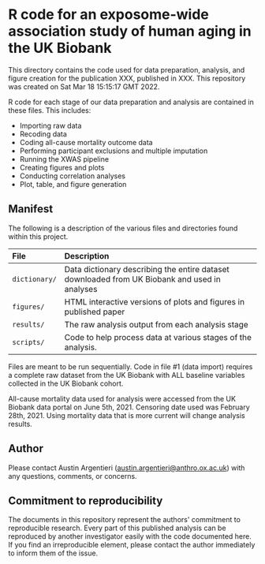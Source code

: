 # R code for an exposome-wide association study of human aging in the UK Biobank

This directory contains the code used for data preparation, analysis, and figure creation for the publication XXX, published in XXX. This repository was created on Sat Mar 18 15:15:17 GMT 2022.

R code for each stage of our data preparation and analysis are contained in these files. This includes:  
* Importing raw data
* Recoding data
* Coding all-cause mortality outcome data
* Performing participant exclusions and multiple imputation
* Running the XWAS pipeline
* Creating figures and plots
* Conducting correlation analyses
* Plot, table, and figure generation

Manifest
--------

The following is a description of the various files and directories found within this project.

|File         |Description                                                                                         |
|:------------|:---------------------------------------------------------------------------------------------------|
|`dictionary/`|Data dictionary describing the entire dataset downloaded from UK Biobank and used in analyses       |
|`figures/`   |HTML interactive versions of plots and figures in published paper                                   |
|`results/`   |The raw analysis output from each analysis stage                                                    |
|`scripts/`   |Code to help process data at various stages of the analysis.                                        

Files are meant to be run sequentially. Code in file #1 (data import) requires a complete raw dataset from the UK Biobank with ALL baseline variables collected in the UK Biobank cohort.   
  
All-cause mortality data used for analysis were  accessed from the UK Biobank data portal on June 5th, 2021. Censoring date used was February 28th, 2021. Using mortality data that is more current will change analysis results.

Author
------

Please contact Austin Argentieri (austin.argentieri@anthro.ox.ac.uk) with any questions, comments, or concerns.


Commitment to reproducibility
-----------------------------

The documents in this repository represent the authors' commitment to reproducible research.  Every part of this published analysis can be reproduced by another investigator easily with the code documented here.  If you find an irreproducible element, please contact the author immediately to inform them of the issue.
